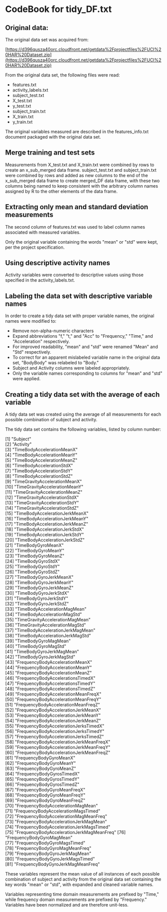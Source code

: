 # CodeBook for tidy_DF.txt

## Original data:
The original data set was acquired from:

[https://d396qusza40orc.cloudfront.net/getdata%2Fprojectfiles%2FUCI%20HAR%20Dataset.zip](https://d396qusza40orc.cloudfront.net/getdata%2Fprojectfiles%2FUCI%20HAR%20Dataset.zip)

From the original data set, the following files were read:
* features.txt
* activity_labels.txt
* subject_test.txt
* X_test.txt
* y_test.txt 
* subject_train.txt
* X_train.txt
* y_train.txt

The original variables measured are described in the features_info.txt document packaged with the original data set.

## Merge training and test sets
Measurements from X_test.txt and X_train.txt were combined by rows to create an x_sub_merged data frame.  subject_test.txt and subject_train.txt were combined by rows and added as new columns to the end of the x_sub_merged data frame to create merged_DF data frame, with these two columns being named to keep consistent with the arbitrary column names assigned by R to the other elements of the data frame.

## Extracting only mean and standard deviation measurements
The second column of features.txt was used to label column names associated with measured variables.

Only the original variable containing the words "mean" or "std" were kept, per the project specification. 

## Using descriptive activity names
Activity variables were converted to descriptive values using those specified in the activity_labels.txt.

## Labeling the data set with descriptive variable names
In order to create a tidy data set with proper variable names, the original names were modified to:
* Remove non-alpha-numeric characters
* Expand abbreviations "f," "t," and "Acc" to "Frequency," "Time," and "Acceleration" respectively.
* For improved readability, "mean" and "std" were renamed "Mean" and "Std" respectively.
* To correct for an apparent mislabeled variable name in the original data set, "BodyBody" was relabeled to "Body."
* Subject and Activity columns were labeled appropriately.
* Only the variable names corresponding to columns for "mean" and "std" were applied.

## Creating a tidy data set with the average of each variable
A tidy data set was created using the average of all measurements for each possible combination of subject and activity.

The tidy data set contains the following variables, listed by column number:

 [1] "Subject"                                 
 [2] "Activity"                                
 [3] "TimeBodyAccelerationMeanX"               
 [4] "TimeBodyAccelerationMeanY"               
 [5] "TimeBodyAccelerationMeanZ"               
 [6] "TimeBodyAccelerationStdX"                
 [7] "TimeBodyAccelerationStdY"                
 [8] "TimeBodyAccelerationStdZ"                
 [9] "TimeGravityAccelerationMeanX"            
[10] "TimeGravityAccelerationMeanY"            
[11] "TimeGravityAccelerationMeanZ"            
[12] "TimeGravityAccelerationStdX"             
[13] "TimeGravityAccelerationStdY"             
[14] "TimeGravityAccelerationStdZ"             
[15] "TimeBodyAccelerationJerkMeanX"           
[16] "TimeBodyAccelerationJerkMeanY"           
[17] "TimeBodyAccelerationJerkMeanZ"           
[18] "TimeBodyAccelerationJerkStdX"            
[19] "TimeBodyAccelerationJerkStdY"            
[20] "TimeBodyAccelerationJerkStdZ"            
[21] "TimeBodyGyroMeanX"                       
[22] "TimeBodyGyroMeanY"                       
[23] "TimeBodyGyroMeanZ"                       
[24] "TimeBodyGyroStdX"                        
[25] "TimeBodyGyroStdY"                        
[26] "TimeBodyGyroStdZ"                        
[27] "TimeBodyGyroJerkMeanX"                   
[28] "TimeBodyGyroJerkMeanY"                   
[29] "TimeBodyGyroJerkMeanZ"                   
[30] "TimeBodyGyroJerkStdX"                    
[31] "TimeBodyGyroJerkStdY"                    
[32] "TimeBodyGyroJerkStdZ"                    
[33] "TimeBodyAccelerationMagMean"             
[34] "TimeBodyAccelerationMagStd"              
[35] "TimeGravityAccelerationMagMean"          
[36] "TimeGravityAccelerationMagStd"           
[37] "TimeBodyAccelerationJerkMagMean"         
[38] "TimeBodyAccelerationJerkMagStd"          
[39] "TimeBodyGyroMagMean"                     
[40] "TimeBodyGyroMagStd"                      
[41] "TimeBodyGyroJerkMagMean"                 
[42] "TimeBodyGyroJerkMagStd"                  
[43] "FrequencyBodyAccelerationMeanX"          
[44] "FrequencyBodyAccelerationMeanY"          
[45] "FrequencyBodyAccelerationMeanZ"          
[46] "FrequencyBodyAccelerationsTimedX"        
[47] "FrequencyBodyAccelerationsTimedY"        
[48] "FrequencyBodyAccelerationsTimedZ"        
[49] "FrequencyBodyAccelerationMeanFreqX"      
[50] "FrequencyBodyAccelerationMeanFreqY"      
[51] "FrequencyBodyAccelerationMeanFreqZ"      
[52] "FrequencyBodyAccelerationJerkMeanX"      
[53] "FrequencyBodyAccelerationJerkMeanY"      
[54] "FrequencyBodyAccelerationJerkMeanZ"      
[55] "FrequencyBodyAccelerationJerksTimedX"    
[56] "FrequencyBodyAccelerationJerksTimedY"    
[57] "FrequencyBodyAccelerationJerksTimedZ"    
[58] "FrequencyBodyAccelerationJerkMeanFreqX"  
[59] "FrequencyBodyAccelerationJerkMeanFreqY"  
[60] "FrequencyBodyAccelerationJerkMeanFreqZ"  
[61] "FrequencyBodyGyroMeanX"                  
[62] "FrequencyBodyGyroMeanY"                  
[63] "FrequencyBodyGyroMeanZ"                  
[64] "FrequencyBodyGyrosTimedX"                
[65] "FrequencyBodyGyrosTimedY"                
[66] "FrequencyBodyGyrosTimedZ"                
[67] "FrequencyBodyGyroMeanFreqX"              
[68] "FrequencyBodyGyroMeanFreqY"              
[69] "FrequencyBodyGyroMeanFreqZ"              
[70] "FrequencyBodyAccelerationMagMean"        
[71] "FrequencyBodyAccelerationMagsTimed"      
[72] "FrequencyBodyAccelerationMagMeanFreq"    
[73] "FrequencyBodyAccelerationJerkMagMean"    
[74] "FrequencyBodyAccelerationJerkMagsTimed"  
[75] "FrequencyBodyAccelerationJerkMagMeanFreq"
[76] "FrequencyBodyGyroMagMean"                
[77] "FrequencyBodyGyroMagsTimed"              
[78] "FrequencyBodyGyroMagMeanFreq"            
[79] "FrequencyBodyGyroJerkMagMean"            
[80] "FrequencyBodyGyroJerkMagsTimed"          
[81] "FrequencyBodyGyroJerkMagMeanFreq" 

These variables represent the mean value of all instances of each possible combination of subject and activity from the original data set containing the key words "mean" or "std", with expanded and cleaned variable names.

Variables representing time domain measurements are prefixed by "Time," while frequency domain measurements are prefixed by "Frequency."  Variables have been normalized and are therefore unit-less.